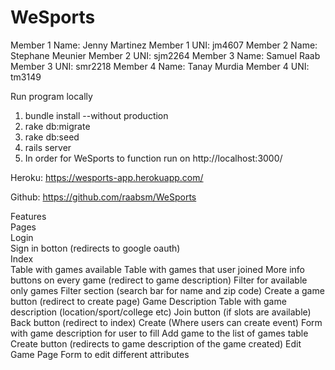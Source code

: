 # WeSports

Member 1 Name: Jenny Martinez
Member 1 UNI: jm4607
Member 2 Name: Stephane Meunier
Member 2 UNI: sjm2264
Member 3 Name: Samuel Raab
Member 3 UNI: smr2218
Member 4 Name: Tanay Murdia
Member 4 UNI: tm3149

Run program locally
1. bundle install --without production
2. rake db:migrate
3. rake db:seed
4. rails server
5. In order for WeSports to function run on http://localhost:3000/

Heroku: https://wesports-app.herokuapp.com/

Github: https://github.com/raabsm/WeSports

Features </br>
Pages </br>
	Login </br>
		Sign in botton (redirects to google oauth) </br>
	Index </br>
		Table with games available
		Table with games that user joined
		More info buttons on every game (redirect to game description)
		Filter for available only games
		Filter section (search bar for name and zip code)
		Create a game button (redirect to create page)
	Game Description 
		Table with game description (location/sport/college etc)
		Join button (if slots are available)
		Back button (redirect to index)
	Create (Where users can create event)
		Form with game description for user to fill
		Add game to the list of games table
		Create button (redirects to game description of the game created)
	Edit Game Page
		Form to edit different attributes
